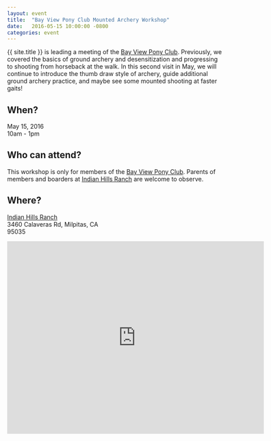 ```yaml
---
layout: event
title:  "Bay View Pony Club Mounted Archery Workshop"
date:   2016-05-15 10:00:00 -0800
categories: event
---
```


{{ site.title }} is leading a meeting of the [Bay View Pony Club](http://www.bayviewponyclub.com/). Previously, we covered the basics of ground archery and desensitization and progressing to shooting from horseback at the walk. In this second visit in May, we will continue to introduce the thumb draw style of archery, guide additional ground archery practice, and maybe see some mounted shooting at faster gaits!

## When?
May 15, 2016<br>
10am - 1pm

## Who can attend?
This workshop is only for members of the [Bay View Pony Club](http://www.bayviewponyclub.com/). Parents of members and boarders at [Indian Hills Ranch](http://indianhillsranch.com/) are welcome to observe.

## Where?
[Indian Hills Ranch](http://indianhillsranch.com/)<br>
3460 Calaveras Rd, Milpitas, CA<br>
95035

<iframe src="https://www.google.com/maps/embed?pb=!1m14!1m8!1m3!1d12670.231199170488!2d-121.83913835195925!3d37.447549844314004!3m2!1i1024!2i768!4f13.1!3m3!1m2!1s0x808fce4e42885d4b%3A0x39eabd1c1d87a9fd!2s3460+Calaveras+Rd%2C+Milpitas%2C+CA+95035!5e0!3m2!1sen!2sus!4v1455677011916" width="600" height="450" frameborder="0" style="border:0" allowfullscreen></iframe>

